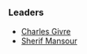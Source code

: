 ### Leaders
* [Charles Givre](mailto:charles.givre@gtkcyber.com)
* [Sherif Mansour](mailto:sherif.mansour@owasp.org)
